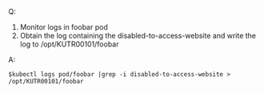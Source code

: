 Q:

1. Monitor logs in foobar pod
2. Obtain the log containing the disabled-to-access-website and write the log to /opt/KUTR00101/foobar

A:

```shell
$kubectl logs pod/foobar |grep -i disabled-to-access-website > /opt/KUTR00101/foobar
```
